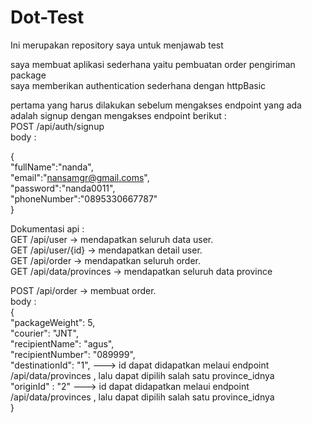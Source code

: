 # Dot-Test
Ini merupakan repository saya untuk menjawab test<br/>

saya membuat aplikasi sederhana yaitu pembuatan order pengiriman package<br/>
saya memberikan authentication sederhana dengan httpBasic<br/>

pertama yang harus dilakukan sebelum mengakses endpoint yang ada adalah signup dengan mengakses endpoint berikut :<br/>
POST /api/auth/signup<br/>
body : <br/>

  {<br/>
    "fullName":"nanda",<br/>
    "email":"nansamgr@gmail.coms",<br/>
    "password":"nanda0011",<br/>
    "phoneNumber":"0895330667787"<br/>
}<br/>


Dokumentasi api : <br/>
GET /api/user -> mendapatkan seluruh data user.<br/>
GET /api/user/{id} -> mendapatkan detail user.<br/>
GET /api/order -> mendapatkan seluruh order.<br/>
GET /api/data/provinces -> mendapatkan seluruh data province<br/>

POST /api/order -> membuat order.<br/>
body  : <br/>
{ <br/>
    "packageWeight": 5,<br/>
    "courier": "JNT",<br/>
    "recipientName": "agus",<br/>
    "recipientNumber": "089999",<br/>
    "destinationId": "1",         ---> id dapat didapatkan melaui endpoint /api/data/provinces , lalu dapat dipilih salah satu province_idnya <br/>
    "originId" : "2"               ---> id dapat didapatkan melaui endpoint /api/data/provinces , lalu dapat dipilih salah satu province_idnya <br/>
}
